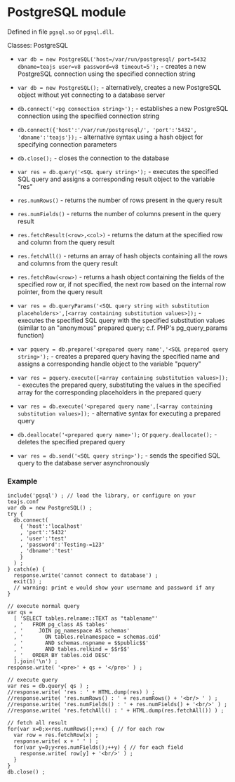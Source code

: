 # PostgreSQL module #

Defined in file `pgsql.so` or `pgsql.dll`.

Classes: PostgreSQL

  * `var db = new PostgreSQL('host=/var/run/postgresql/ port=5432 dbname=teajs user=v8 password=v8 timeout=5');` - creates a new PostgreSQL connection using the specified connection string
  * `var db = new PostgreSQL();` - alternatively, creates a new PostgreSQL object without yet connecting to a database server
  * `db.connect('<pg connection string>');` - establishes a new PostgreSQL connection using the specified connection string
  * `db.connect({'host':'/var/run/postgresql/', 'port':'5432', 'dbname':'teajs'});` - alternative syntax using a hash object for specifying connection parameters
  * `db.close();` - closes the connection to the database

  * `var res = db.query('<SQL query string>');` - executes the specified SQL query and assigns a corresponding result object to the variable "res"
  * `res.numRows()` - returns the number of rows present in the query result
  * `res.numFields()` - returns the number of columns present in the query result
  * `res.fetchResult(<row>,<col>)` - returns the datum at the specified row and column from the query result
  * `res.fetchAll()` - returns an array of hash objects containing all the rows and columns from the query result
  * `res.fetchRow(<row>)` - returns a hash object containing the fields of the specified row or, if not specified, the next row based on the internal row pointer, from the query result

  * `var res = db.queryParams('<SQL query string with substitution placeholders>',[<array containing substitution values>]);` - executes the specified SQL query with the specified substitution values (similar to an "anonymous" prepared query; c.f. PHP's pg\_query\_params function)

  * `var pquery = db.prepare('<prepared query name','<SQL prepared query string>');` - creates a prepared query having the specified name and assigns a corresponding handle object to the variable "pquery"
  * `var res = pquery.execute([<array containing substitution values>]);` - executes the prepared query, substituting the values in the specified array for the corresponding placeholders in the prepared query
  * `var res = db.execute('<prepared query name',[<array containing substitution values>]);` - alternative syntax for executing a prepared query
  * `db.deallocate('<prepared query name>');` or `pquery.deallocate();` - deletes the specified prepared query

  * `var res = db.send('<SQL query string>');` - sends the specified SQL query to the database server asynchronously

### Example ###

```
include('pgsql') ; // load the library, or configure on your teajs.conf
var db = new PostgreSQL() ;
try {
  db.connect(
    { 'host':'localhost'
    , 'port':'5432'
    , 'user':'test'
    , 'password':'Testing-=123'
    , 'dbname':'test'
    }
  ) ;
} catch(e) {
  response.write('cannot connect to database') ;
  exit(1) ;
  // warning: print e would show your username and password if any
}

// execute normal query
var qs =
  [ 'SELECT tables.relname::TEXT as "tablename"'
  , '   FROM pg_class AS tables'
  , '     JOIN pg_namespace AS schemas'
  , '       ON tables.relnamespace = schemas.oid'
  , '       AND schemas.nspname = $$public$$' 
  , '       AND tables.relkind = $$r$$'
  , '   ORDER BY tables.oid DESC'
  ].join('\n') ;
response.write( '<pre>' + qs + '</pre>' ) ;

// execute query
var res = db.query( qs ) ;
//response.write( 'res : ' + HTML.dump(res) ) ;
//response.write( 'res.numRows() : ' + res.numRows() + '<br/> ' ) ;
//response.write( 'res.numFields() : ' + res.numFields() + '<br/>' ) ;
//response.write( 'res.fetchAll() : ' + HTML.dump(res.fetchAll()) ) ;

// fetch all result
for(var x=0;x<res.numRows();++x) { // for each row
  var row = res.fetchRow(x) ;
  response.write( x + ' ' ) ;
  for(var y=0;y<res.numFields();++y) { // for each field
    response.write( row[y] + '<br/>' ) ;
  } 
}
db.close() ;
```